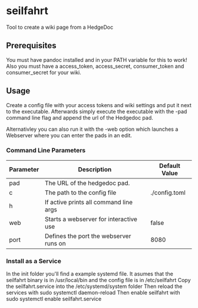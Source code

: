 # seilfahrt

Tool to create a wiki page from a HedgeDoc

## Prerequisites

You must have pandoc installed and in your PATH variable for this to work!
Also you must have a access_token, access_secret, consumer_token and consumer_secret for your wiki.

## Usage

Create a config file with your access tokens and wiki settings and put it next to the executable.
Afterwards simply execute the executable with the -pad command line flag and append the url of the Hedgedoc pad.

Alternativley you can also run it with the -web option which launches a Webserver where you can enter the pads in an edit.

### Command Line Parameters

| Parameter | Description                            | Default Value |
|-----------|----------------------------------------|---------------|
| pad       | The URL of the hedgedoc pad.           |               |
| c         | The path to the config file            | ./config.toml |
| h         | If active prints all command line args |               |
| web       | Starts a webserver for interactive use | false         |
| port      | Defines the port the webserver runs on | 8080          |

### Install as a Service

In the init folder you'll find a example systemd file.
It asumes that the seilfahrt binary is in /usr/local/bin and the config file is in /etc/seilfahrt
Copy the seilfahrt.service into the /etc/systemd/system folder
Then reload the services with sudo systemctl daemon-reload
Then enable seilfahrt with sudo systemctl enable seilfahrt.service
